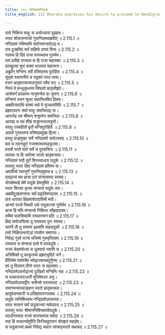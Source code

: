 ```yaml
---
title: ११५ नन्दिग्रामनिवासः
title_english: 115 Bharata expresses his desire to proceed to Nandigrama village

---
```

<div class="audioEmbed"  caption="श्रीराम-हरिसीताराममूर्ति-घनपाठिभ्यां वचनम्" src="https://archive.org/download/Ramayana-recitation-Sriram-harisItArAmamUrti-Ghanapaati-v2/Kanda_2/Kanda_2_AYK-115-Nandigrama_Nivasaha.mp3"></div>

ततो निक्षिप्य मातॄः स अयोध्यायां दृढव्रतः।  
भरतः शोकसन्तप्तो गुरूनिदमथाब्रवीत् ॥ 2.115.1 ॥   
नन्दिग्रामं गमिष्यामि सर्वानामन्त्रयेऽद्य वः।  
तत्र दुःखमिदं सर्वं सहिष्ये राघवं विना ॥ 2.115.2 ॥   
गतश्च हि दिवं राजा वनस्थश्च गुरुर्मम।  
रामं प्रतीक्षे राज्याय स हि राजा महायशाः ॥ 2.115.3 ॥   
एतच्छ्रुत्वा शुभं वाक्यं भरतस्य महात्मनः।  
अब्रुवन् मन्त्रिणः सर्वे वसिष्ठश्च पुरोहितः ॥ 2.115.4 ॥   
सुभृशं श्लाघनीयं च यदुक्तं भरत त्वया।  
वचनं भ्रातृवात्सल्यादनुरूपं तवैव तत् ॥ 2.115.5 ॥   
नित्यं ते बन्धुलुब्धस्य तिष्ठतो भ्रातृसौहृदे।  
आर्यमार्गं प्रपन्नस्य नानुमन्येत कः पुमान् ॥ 2.115.6 ॥   
मन्त्रिणां वचनं श्रुत्वा यथाभिलषितं प्रियम्।  
अब्रवीत्सारथिं वाक्यं रथो मे युज्यतामिति ॥ 2.115.7 ॥   
प्रहृष्टवदनः सर्वा मातॄः समभिवाद्य सः।  
आरुरोह रथं श्रीमान् शत्रुघ्नेन समन्वितः ॥ 2.115.8 ॥   
आरुह्य च रथं शीघ्रं शत्रुघ्नभरतावुभौ।  
ययतुः परमप्रीतौ वृतौ मन्त्रिपुरोहितैः ॥ 2.115.9 ॥   
अग्रतो गुरवस्तत्र वसिष्ठप्रमुखा द्विजाः।  
प्रययुः प्राङ्मुखाः सर्वे नन्दिग्रामो यतोऽभवत् ॥ 2.115.10 ॥   
बलं च तदनाहूतं गजाश्वरथसङ्कुलम्।  
प्रययौ भरते याते सर्वे च पुरवासिनः ॥ 2.115.11 ॥   
रथस्थः स हि धर्मात्मा भरतो भ्रातृवत्सलः।  
नन्दिग्रामं ययौ तूर्णं शिरस्याधाय पादुके ॥ 2.115.12 ॥   
ततस्तु भरतः क्षिप्रं नन्दिग्रामं प्रविश्य सः।  
अवतीर्य्य रथात्तूर्णं गुरूनिदमुवाच ह ॥ 2.115.13 ॥   
एतद्राज्यं मम भ्रात्रा दत्तं संन्यासवत् स्वयम्।  
योगक्षेमवहे चेमे पादुके हेमभूषिते ॥ 2.115.14 ॥   
भरतः शिरसा कृत्वा संन्यासं पादुके ततः।  
अब्रवीद्दुःखसन्तप्तः सर्वं प्रकृतिमण्डलम् ॥ 2.115.15 ॥   
छत्रं धारयत क्षिप्रमार्यपादाविमौ मतौ।  
आभ्यां राज्ये स्थितो धर्मः पादुकाभ्यां गुरोर्मम ॥ 2.115.16 ॥   
भ्रात्रा हि मयि संन्यासो निक्षिप्तः सौहृदादयम्।  
तमिमं पालयिष्यामि राघवागमनं प्रति ॥ 2.115.17 ॥   
क्षिप्रं संयोजयित्वा तु राघवस्य पुनः स्वयम्।  
चरणौ तौ तु रामस्य द्रक्ष्यामि सहपादुकौ ॥ 2.115.18 ॥   
ततो निक्षिप्तभारोऽहं राघवेण समागतः।  
निवेद्य गुरवे राज्यं भजिष्ये गुरुवृत्तिताम् ॥ 2.115.19 ॥   
राघवाय च संन्यासं दत्त्वे मे वरपादुके।  
राज्यं चेदमयोध्यां च धूतपापो भवामि च ॥ 2.115.20 ॥   
अभिषिक्ते तु काकुत्स्थे प्रहृष्टमुदिते जने।  
प्रीतिर्मम यशश्चैव भवेद्राज्याच्चतुर्गुणम् ॥ 2.115.21 ॥   
एवं तु विलपन् दीनो भरतः स महायशाः।  
नन्दिग्रामेऽकरोद्राज्यं दुःखितो मन्त्रिभिः सह ॥ 2.115.22 ॥   
स वल्कलजटाधारी मुनिवेषधरः प्रभुः।  
नन्दिग्रामेऽवसद्वीरः ससैन्यो भरतस्तदा ॥ 2.115.23 ॥   
रामागमनमाकाङ्क्षन् भरतो भ्रातृवत्सलः।  
भ्रातुर्वचनकारी च प्रतिज्ञापारगस्तथा ॥ 2.115.24 ॥   
पादुके त्वभिषिच्याथ नन्द्रिग्रामेऽवसत्तदा।  
भरतः शासनं सर्वं पादुकाभ्यां न्यवेदयत् ॥ 2.115.25 ॥   
ततस्तु भरतः श्रीमानभिषिच्यार्य्यपादुके।  
तदधीनस्तदा राज्यं कारयामास सर्वदा ॥ 2.115.26 ॥   
तदा हि यत्कार्य्यमुपैति किञ्चिदुपायनं चोपहृतं महार्हम्।  
स पादुकाभ्यां प्रथमं निवेद्य चकार पश्चाद्भरतो यथावत् ॥ 2.115.27 ॥   